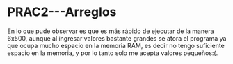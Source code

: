 # PRAC2---Arreglos
En lo que pude observar es que es más rápido de ejecutar de la manera 6x500, aunque al ingresar valores bastante grandes se atora el programa ya que ocupa mucho espacio en la memoria RAM, es decir no tengo suficiente espacio en la memoria, y por lo tanto solo me acepta valores pequeños:(.
